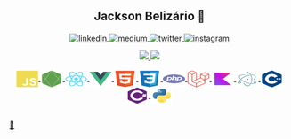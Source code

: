 <p align="center">
  <h2 align="center">Jackson Belizário 👋</h2>
</p>
  
<p align="center">
  <a href="https://linkedin.com/in/JacksonBelizario" target="_blank">
    <img align="center" src="https://img.shields.io/badge/-JacksonBelizario-0088ff?style=for-the-badge&logo=linkedin" alt="linkedin" />
  </a>
  <a href="https://medium.com/@jacksonbelizario" target="_blank">
    <img align="center" src="https://img.shields.io/badge/-jacksonbelizario-000000?style=for-the-badge&logo=medium" alt="medium" />
  </a>
  <a href="https://twitter.com/jacksonluizz" target="_blank">
    <img align="center" src="https://img.shields.io/badge/-jacksonluizz-ffffff?style=for-the-badge&logo=twitter" alt="twitter" />  
  </a>
  <a href="https://instagram.com/jackson.belizario" target="_blank">
    <img align="center" src="https://img.shields.io/badge/-jackson.belizario-6539b6?style=for-the-badge&logo=instagram" alt="instagram" />
  </a>
</p>
  
<div align="center">
  <a href="https://github.com/JacksonBelizario">
    <img height="180em" src="https://github-readme-stats.vercel.app/api?username=JacksonBelizario&show_icons=true&theme=github_dark&include_all_commits=true&count_private=true"/>
    <img height="180em" src="https://github-readme-stats.vercel.app/api/top-langs/?username=JacksonBelizario&layout=compact&langs_count=7&theme=github_dark"/>
</div>

<br>

<div align="center">
  <img align="center" alt="JacksonBelizario-Javascript" height="30" width="40" src="https://raw.githubusercontent.com/devicons/devicon/master/icons/javascript/javascript-plain.svg">
  <img align="center" alt="JacksonBelizario-NodeJs" height="30" width="40" src="https://raw.githubusercontent.com/devicons/devicon/master/icons/nodejs/nodejs-plain.svg">
  <img align="center" alt="JacksonBelizario-React" height="30" width="40" src="https://raw.githubusercontent.com/devicons/devicon/master/icons/react/react-original.svg">
  <img align="center" alt="JacksonBelizario-VueJs" height="30" width="40" src="https://raw.githubusercontent.com/devicons/devicon/master/icons/vuejs/vuejs-original.svg">
  <img align="center" alt="JacksonBelizario-HTML" height="30" width="40" src="https://raw.githubusercontent.com/devicons/devicon/master/icons/html5/html5-original.svg">
  <img align="center" alt="JacksonBelizario-CSS" height="30" width="40" src="https://raw.githubusercontent.com/devicons/devicon/master/icons/css3/css3-original.svg">
  <img align="center" alt="JacksonBelizario-PHP" height="30" width="40" src="https://raw.githubusercontent.com/devicons/devicon/master/icons/php/php-plain.svg">
  <img align="center" alt="JacksonBelizario-Laravel" height="30" width="40" src="https://raw.githubusercontent.com/devicons/devicon/master/icons/laravel/laravel-original.svg">
  <img align="center" alt="JacksonBelizario-Kotlin" height="30" width="40" src="https://raw.githubusercontent.com/devicons/devicon/master/icons/kotlin/kotlin-original.svg">
  <img align="center" alt="JacksonBelizario-Electron" height="30" width="40" src="https://raw.githubusercontent.com/devicons/devicon/master/icons/electron/electron-original.svg">
  <img align="center" alt="JacksonBelizario-CPlusPlus" height="30" width="40" src="https://raw.githubusercontent.com/devicons/devicon/master/icons/cplusplus/cplusplus-plain.svg">
  <img align="center" alt="JacksonBelizario-CSharp" height="30" width="40" src="https://raw.githubusercontent.com/devicons/devicon/master/icons/csharp/csharp-plain.svg">
  <img align="center" alt="JacksonBelizario-Python" height="30" width="40" src="https://raw.githubusercontent.com/devicons/devicon/master/icons/python/python-original.svg">
</div>
 
##

  
  🚀
